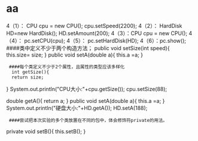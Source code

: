 # aa
4（1）： CPU cpu = new CPU(); cpu.setSpeed(2200);
4（2）： HardDisk HD=new HardDisk();  HD.setAmount(200);
4（3）：CPU cpu = new CPU();
4（4）： pc.setCPU(cpu);
4（5）： pc.setHardDisk(HD);
4（6）：pc.show();
####类中定义不少于两个构造方法；
public void setSize(int speed){
	this.size= size;
}
 public void setA(double a){
		   this.a =a;
	   }
     
     ####每个类定义不少于2个属性，且属性的类型应该多样化
      int getSize(){
	  return size;
  }
  System.out.println("CPU大小:"+cpu.getSize());
   cpu.setSize(88);
   
   
double getA(){
		return a;
	}
  public void setA(double a){
		   this.a =a;
	   }
     System.out.println("硬盘大小:"+HD.getA());
     HD.setA(188);
    
    
     ####尝试把本次实验的多个类放置在不同的包中，体会修饰符private的用法。
private void setB(){
	this.setB();
}
	       
